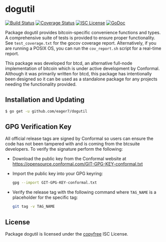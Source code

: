 dogutil
=======

[![Build Status](http://img.shields.io/travis/eager7/dogutil.svg)](https://travis-ci.org/eager7/dogutil)
[![Coverage Status](http://img.shields.io/coveralls/eager7/dogutil.svg)](https://coveralls.io/r/eager7/dogutil?branch=master)
[![ISC License](http://img.shields.io/badge/license-ISC-blue.svg)](http://copyfree.org)
[![GoDoc](http://img.shields.io/badge/godoc-reference-blue.svg)](http://godoc.org/github.com/eager7/dogutil)

Package dogutil provides bitcoin-specific convenience functions and types.
A comprehensive suite of tests is provided to ensure proper functionality.  See
`test_coverage.txt` for the gocov coverage report.  Alternatively, if you are
running a POSIX OS, you can run the `cov_report.sh` script for a real-time
report.

This package was developed for btcd, an alternative full-node implementation of
bitcoin which is under active development by Conformal.  Although it was
primarily written for btcd, this package has intentionally been designed so it
can be used as a standalone package for any projects needing the functionality
provided.

## Installation and Updating

```bash
$ go get -u github.com/eager7/dogutil
```

## GPG Verification Key

All official release tags are signed by Conformal so users can ensure the code
has not been tampered with and is coming from the btcsuite developers.  To
verify the signature perform the following:

- Download the public key from the Conformal website at
  https://opensource.conformal.com/GIT-GPG-KEY-conformal.txt

- Import the public key into your GPG keyring:
  ```bash
  gpg --import GIT-GPG-KEY-conformal.txt
  ```

- Verify the release tag with the following command where `TAG_NAME` is a
  placeholder for the specific tag:
  ```bash
  git tag -v TAG_NAME
  ```

## License

Package dogutil is licensed under the [copyfree](http://copyfree.org) ISC
License.
